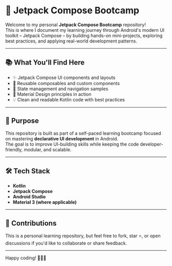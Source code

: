 # 🚀 Jetpack Compose Bootcamp

Welcome to my personal **Jetpack Compose Bootcamp** repository!  
This is where I document my learning journey through Android's modern UI toolkit – Jetpack Compose – by building hands-on mini-projects, exploring best practices, and applying real-world development patterns.

---

## 📚 What You'll Find Here

- ✨ Jetpack Compose UI components and layouts  
- 🧱 Reusable composables and custom components  
- 🔄 State management and navigation samples  
- 📐 Material Design principles in action  
- 💡 Clean and readable Kotlin code with best practices

---

## 🎯 Purpose

This repository is built as part of a self-paced learning bootcamp focused on mastering **declarative UI development** in Android.  
The goal is to improve UI-building skills while keeping the code developer-friendly, modular, and scalable.

---

## 🛠️ Tech Stack

- **Kotlin**  
- **Jetpack Compose**  
- **Android Studio**  
- **Material 3 (where applicable)**

---



## 🤝 Contributions

This is a personal learning repository, but feel free to fork, star ⭐, or open discussions if you'd like to collaborate or share feedback.

---

Happy coding! 👨‍💻🔥
